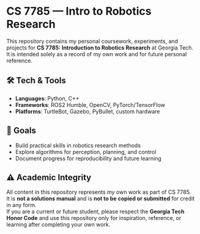 # CS 7785 — Intro to Robotics Research

This repository contains my personal coursework, experiments, and projects for **CS 7785: Introduction to Robotics Research** at Georgia Tech.  
It is intended solely as a record of my own work and for future personal reference.

## 🛠️ Tech & Tools
- **Languages**: Python, C++
- **Frameworks**: ROS2 Humble, OpenCV, PyTorch/TensorFlow
- **Platforms**: TurtleBot, Gazebo, PyBullet, custom hardware

## 🚀 Goals
- Build practical skills in robotics research methods
- Explore algorithms for perception, planning, and control
- Document progress for reproducibility and future learning

## ⚠️ Academic Integrity
All content in this repository represents my own work as part of CS 7785.  
It is **not a solutions manual** and is **not to be copied or submitted** for credit in any form.  
If you are a current or future student, please respect the **Georgia Tech Honor Code** and use this repository only for inspiration, reference, or learning after completing your own work.

